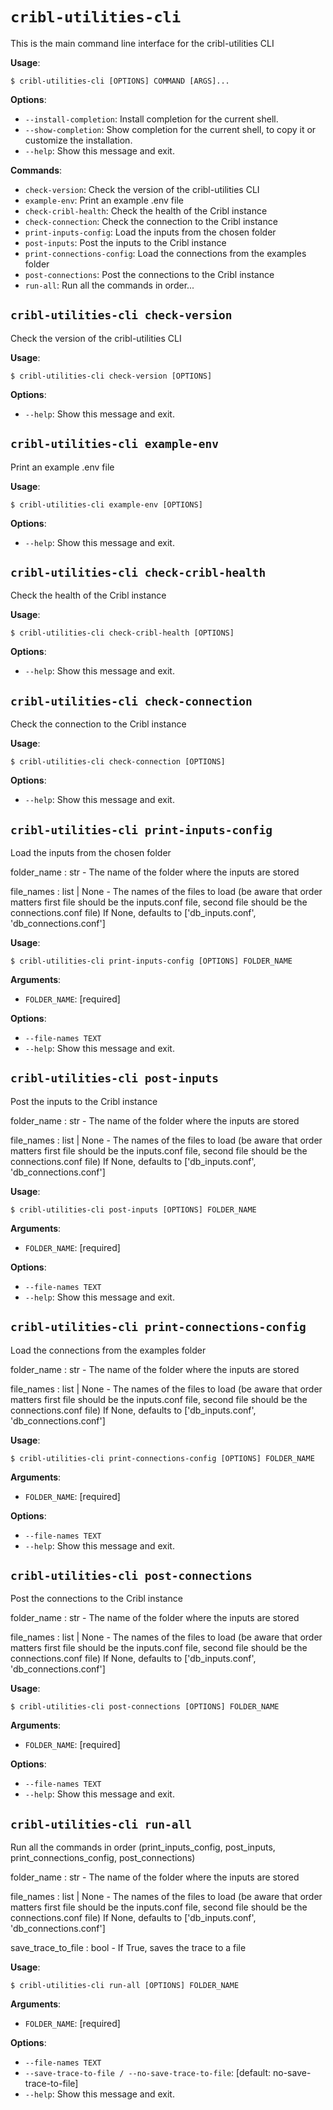 # `cribl-utilities-cli`

This is the main command line interface for the cribl-utilities CLI

**Usage**:

```console
$ cribl-utilities-cli [OPTIONS] COMMAND [ARGS]...
```

**Options**:

* `--install-completion`: Install completion for the current shell.
* `--show-completion`: Show completion for the current shell, to copy it or customize the installation.
* `--help`: Show this message and exit.

**Commands**:

* `check-version`: Check the version of the cribl-utilities CLI
* `example-env`: Print an example .env file
* `check-cribl-health`: Check the health of the Cribl instance
* `check-connection`: Check the connection to the Cribl instance
* `print-inputs-config`: Load the inputs from the chosen folder
* `post-inputs`: Post the inputs to the Cribl instance
* `print-connections-config`: Load the connections from the examples folder
* `post-connections`: Post the connections to the Cribl instance
* `run-all`: Run all the commands in order...

## `cribl-utilities-cli check-version`

Check the version of the cribl-utilities CLI

**Usage**:

```console
$ cribl-utilities-cli check-version [OPTIONS]
```

**Options**:

* `--help`: Show this message and exit.

## `cribl-utilities-cli example-env`

Print an example .env file

**Usage**:

```console
$ cribl-utilities-cli example-env [OPTIONS]
```

**Options**:

* `--help`: Show this message and exit.

## `cribl-utilities-cli check-cribl-health`

Check the health of the Cribl instance

**Usage**:

```console
$ cribl-utilities-cli check-cribl-health [OPTIONS]
```

**Options**:

* `--help`: Show this message and exit.

## `cribl-utilities-cli check-connection`

Check the connection to the Cribl instance

**Usage**:

```console
$ cribl-utilities-cli check-connection [OPTIONS]
```

**Options**:

* `--help`: Show this message and exit.

## `cribl-utilities-cli print-inputs-config`

Load the inputs from the chosen folder

folder_name : str - The name of the folder where the inputs are stored

file_names : list | None - The names of the files to load (be aware that order matters
first file should be the inputs.conf file, second file should be the connections.conf file)
If None, defaults to [&#x27;db_inputs.conf&#x27;, &#x27;db_connections.conf&#x27;]

**Usage**:

```console
$ cribl-utilities-cli print-inputs-config [OPTIONS] FOLDER_NAME
```

**Arguments**:

* `FOLDER_NAME`: [required]

**Options**:

* `--file-names TEXT`
* `--help`: Show this message and exit.

## `cribl-utilities-cli post-inputs`

Post the inputs to the Cribl instance

folder_name : str - The name of the folder where the inputs are stored

file_names : list | None - The names of the files to load (be aware that order matters
first file should be the inputs.conf file, second file should be the connections.conf file)
If None, defaults to [&#x27;db_inputs.conf&#x27;, &#x27;db_connections.conf&#x27;]

**Usage**:

```console
$ cribl-utilities-cli post-inputs [OPTIONS] FOLDER_NAME
```

**Arguments**:

* `FOLDER_NAME`: [required]

**Options**:

* `--file-names TEXT`
* `--help`: Show this message and exit.

## `cribl-utilities-cli print-connections-config`

Load the connections from the examples folder

folder_name : str - The name of the folder where the inputs are stored

file_names : list | None - The names of the files to load (be aware that order matters
first file should be the inputs.conf file, second file should be the connections.conf file)
If None, defaults to [&#x27;db_inputs.conf&#x27;, &#x27;db_connections.conf&#x27;]

**Usage**:

```console
$ cribl-utilities-cli print-connections-config [OPTIONS] FOLDER_NAME
```

**Arguments**:

* `FOLDER_NAME`: [required]

**Options**:

* `--file-names TEXT`
* `--help`: Show this message and exit.

## `cribl-utilities-cli post-connections`

Post the connections to the Cribl instance

folder_name : str - The name of the folder where the inputs are stored

file_names : list | None - The names of the files to load (be aware that order matters
first file should be the inputs.conf file, second file should be the connections.conf file)
If None, defaults to [&#x27;db_inputs.conf&#x27;, &#x27;db_connections.conf&#x27;]

**Usage**:

```console
$ cribl-utilities-cli post-connections [OPTIONS] FOLDER_NAME
```

**Arguments**:

* `FOLDER_NAME`: [required]

**Options**:

* `--file-names TEXT`
* `--help`: Show this message and exit.

## `cribl-utilities-cli run-all`

Run all the commands in order (print_inputs_config, post_inputs, print_connections_config, post_connections)

folder_name : str - The name of the folder where the inputs are stored

file_names : list | None - The names of the files to load (be aware that order matters
first file should be the inputs.conf file, second file should be the connections.conf file)
If None, defaults to [&#x27;db_inputs.conf&#x27;, &#x27;db_connections.conf&#x27;]

save_trace_to_file : bool - If True, saves the trace to a file

**Usage**:

```console
$ cribl-utilities-cli run-all [OPTIONS] FOLDER_NAME
```

**Arguments**:

* `FOLDER_NAME`: [required]

**Options**:

* `--file-names TEXT`
* `--save-trace-to-file / --no-save-trace-to-file`: [default: no-save-trace-to-file]
* `--help`: Show this message and exit.
